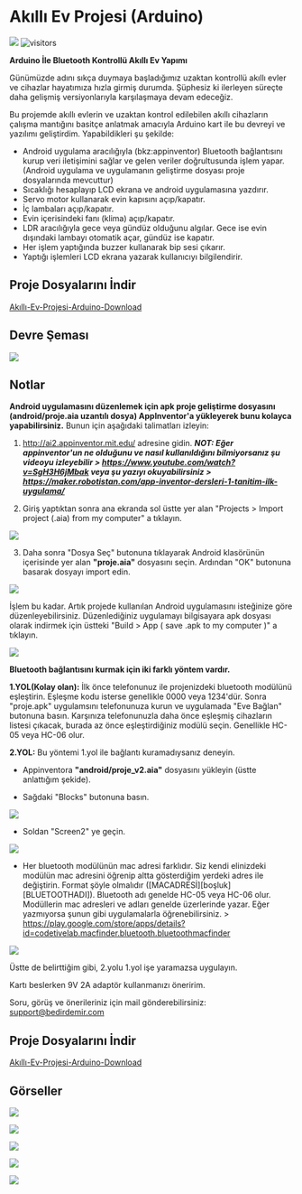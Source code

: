 # Akıllı Ev Projesi (Arduino)
<img src="https://raw.githubusercontent.com/BedirZanaDemir/AKILLI_EV_ARDUINO/master/resimler/4.jpg"></img>
![visitors](https://visitor-badge.laobi.icu/badge?page_id=bedirdemir.akilli_ev_arduino)

**Arduino İle Bluetooth Kontrollü Akıllı Ev Yapımı**

Günümüzde adını sıkça duymaya başladığımız uzaktan kontrollü akıllı evler ve cihazlar hayatımıza hızla girmiş durumda. Şüphesiz ki ilerleyen süreçte daha gelişmiş versiyonlarıyla karşılaşmaya devam edeceğiz.

Bu projemde akıllı evlerin ve uzaktan kontrol edilebilen akıllı cihazların çalışma mantığını basitçe anlatmak amacıyla Arduino kart ile bu devreyi ve yazılımı geliştirdim. Yapabildikleri şu şekilde:

- Android uygulama aracılığıyla (bkz:appinventor) Bluetooth bağlantısını kurup veri iletişimini sağlar ve gelen veriler doğrultusunda işlem yapar. (Android uygulama ve uygulamanın geliştirme dosyası proje dosyalarında mevcuttur)
- Sıcaklığı hesaplayıp LCD ekrana ve android uygulamasına yazdırır.
- Servo motor kullanarak evin kapısını açıp/kapatır.
- İç lambaları açıp/kapatır.
- Evin içerisindeki fanı (klima) açıp/kapatır.
- LDR aracılığıyla gece veya gündüz olduğunu algılar. Gece ise evin dışındaki lambayı otomatik açar, gündüz ise kapatır.
- Her işlem yaptığında buzzer kullanarak bip sesi çıkarır.
- Yaptığı işlemleri LCD ekrana yazarak kullanıcıyı bilgilendirir.

## Proje Dosyalarını İndir
<a href="https://github.com/BedirDemir/AKILLI_EV_ARDUINO/archive/master.zip">Akıllı-Ev-Projesi-Arduino-Download</a>
## Devre Şeması
<img src="https://raw.githubusercontent.com/BedirDemir/AKILLI_EV_ARDUINO/master/devre/akilli_ev_devre_bb.png"></img>
## Notlar
**Android uygulamasını düzenlemek için apk proje geliştirme dosyasını (android/proje.aia uzantılı dosya) AppInventor'a yükleyerek bunu kolayca yapabilirsiniz.**
Bunun için aşağıdaki talimatları izleyin:

1) http://ai2.appinventor.mit.edu/ adresine gidin. ***NOT: Eğer appinventor'un ne olduğunu ve nasıl kullanıldığını bilmiyorsanız şu videoyu izleyebilir > https://www.youtube.com/watch?v=SgH3H6jMbak veya şu yazıyı okuyabilirsiniz > https://maker.robotistan.com/app-inventor-dersleri-1-tanitim-ilk-uygulama/***

2) Giriş yaptıktan sonra ana ekranda sol üstte yer alan "Projects > Import project (.aia) from my computer" a tıklayın.

<img src="https://raw.githubusercontent.com/bedirdemir/Akilli_Ev_Arduino/master/resimler/t1.jpg"></img>

3) Daha sonra "Dosya Seç" butonuna tıklayarak Android klasörünün içerisinde yer alan **"proje.aia"** dosyasını seçin. Ardından "OK" butonuna basarak dosyayı import edin.

<img src="https://raw.githubusercontent.com/bedirdemir/Akilli_Ev_Arduino/master/resimler/t2.jpg"></img>

İşlem bu kadar. Artık projede kullanılan Android uygulamasını isteğinize göre düzenleyebilirsiniz. Düzenlediğiniz uygulamayı bilgisayara apk dosyası olarak indirmek için üstteki "Build > App ( save .apk to my computer )" a tıklayın.

<img src="https://raw.githubusercontent.com/bedirdemir/Akilli_Ev_Arduino/master/resimler/t6.jpg"></img>

**Bluetooth bağlantısını kurmak için iki farklı yöntem vardır.**

**1.YOL(Kolay olan):** İlk önce telefonunuz ile projenizdeki bluetooth modülünü eşleştirin. Eşleşme kodu isterse genellikle 0000 veya 1234'dür. Sonra "proje.apk" uygulamsını telefonunuza kurun ve uygulamada "Eve Bağlan" butonuna basın. Karşınıza telefonunuzla daha önce eşleşmiş cihazların listesi çıkacak, burada az önce eşleştirdiğiniz modülü seçin. Genellikle HC-05 veya HC-06 olur.

**2.YOL:** Bu yöntemi 1.yol ile bağlantı kuramadıysanız deneyin. 

- Appinventora **"android/proje_v2.aia"** dosyasını yükleyin (üstte anlattığım şekide).

- Sağdaki "Blocks" butonuna basın.

<img src="https://raw.githubusercontent.com/bedirdemir/Akilli_Ev_Arduino/master/resimler/t3.jpg"></img>

- Soldan "Screen2" ye geçin.

<img src="https://raw.githubusercontent.com/bedirdemir/Akilli_Ev_Arduino/master/resimler/t4.jpg"></img>

- Her bluetooth modülünün mac adresi farklıdır. Siz kendi elinizdeki modülün mac adresini öğrenip altta gösterdiğim yerdeki adres ile değiştirin. Format şöyle olmalıdır ([MACADRESİ][boşluk][BLUETOOTHADI]). Bluetooth adı genelde HC-05 veya HC-06 olur. Modüllerin mac adresleri ve adları genelde üzerlerinde yazar. Eğer yazmıyorsa şunun gibi uygulamalarla öğrenebilirsiniz. > https://play.google.com/store/apps/details?id=codetivelab.macfinder.bluetooth.bluetoothmacfinder

<img src="https://raw.githubusercontent.com/bedirdemir/Akilli_Ev_Arduino/master/resimler/t5.jpg"></img>

Üstte de belirttiğim gibi, 2.yolu 1.yol işe yaramazsa uygulayın.

Kartı beslerken 9V 2A adaptör kullanmanızı öneririm.

Soru, görüş ve önerileriniz için mail gönderebilirsiniz: support@bedirdemir.com
## Proje Dosyalarını İndir
<a href="https://github.com/BedirDemir/AKILLI_EV_ARDUINO/archive/master.zip">Akıllı-Ev-Projesi-Arduino-Download</a>

## Görseller
<img src="https://raw.githubusercontent.com/BedirDemir/AKILLI_EV_ARDUINO/master/resimler/5.JPG"></img>

<img src="https://raw.githubusercontent.com/BedirDemir/AKILLI_EV_ARDUINO/master/resimler/1.jpg"></img>

<img src="https://raw.githubusercontent.com/BedirDemir/AKILLI_EV_ARDUINO/master/resimler/2.jpg"></img>

<img src="https://raw.githubusercontent.com/BedirDemir/AKILLI_EV_ARDUINO/master/resimler/3.jpg"></img>

<img src="https://raw.githubusercontent.com/BedirDemir/AKILLI_EV_ARDUINO/master/resimler/_20180418_194428.JPG"></img>
